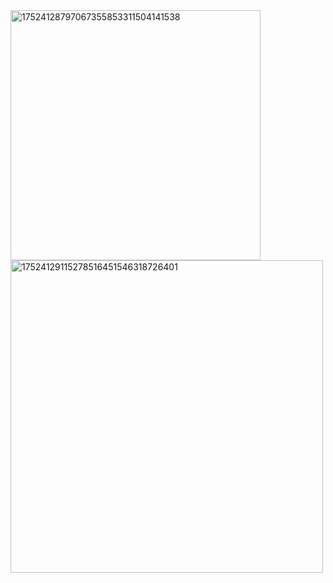 <img width="400" height="400" alt="17524128797067355853311504141538" src="https://github.com/user-attachments/assets/b7bbea4c-28b0-4fd3-8199-e37474be059d" />

<img width="500" height="500" alt="17524129115278516451546318726401" src="https://github.com/user-attachments/assets/5ca49110-42bf-458b-991f-9c07995a5114" />
